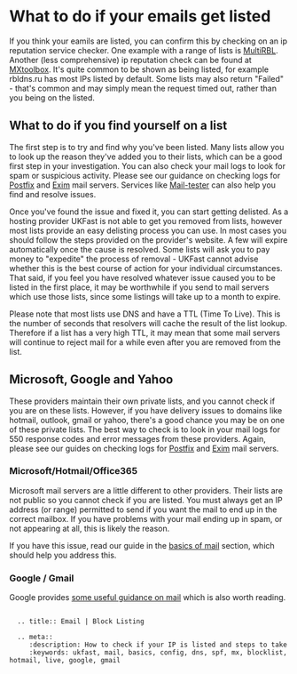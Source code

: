 # What to do if your emails get listed

If you think your eamils are listed, you can confirm this by checking on an ip reputation service checker. One example with a range of lists is [MultiRBL](http://multirbl.valli.org/). Another (less comprehensive) ip reputation check can be found at [MXtoolbox](https://mxtoolbox.com/blacklists.aspx). It's quite common to be shown as being listed, for example rbldns.ru has most IPs listed by default. Some lists may also return "Failed" - that's common and may simply mean the request timed out, rather than you being on the listed.

## What to do if you find yourself on a list

The first step is to try and find why you've been listed. Many lists allow you to look up the reason they've added you to their lists, which can be a good first step in your investigation. You can also check your mail logs to look for spam or suspicious activity. Please see our guidance on checking logs for [Postfix](/email/postfix) and [Exim](/email/exim) mail servers. Services like [Mail-tester](https://www.mail-tester.com/) can also help you find and resolve issues.

Once you've found the issue and fixed it, you can start getting delisted. As a hosting provider UKFast is not able to get you removed from lists, however most lists provide an easy delisting process you can use. In most cases you should follow the steps provided on the provider's website. A few will expire automatically once the cause is resolved. Some lists will ask you to pay money to "expedite" the process of removal - UKFast cannot advise whether this is the best course of action for your individual circumstances. That said, if you feel you have resolved whatever issue caused you to be listed in the first place, it may be worthwhile if you send to mail servers which use those lists, since some listings will take up to a month to expire.

Please note that most lists use DNS and have a TTL (Time To Live). This is the number of seconds that resolvers will cache the result of the list lookup. Therefore if a list has a very high TTL, it may mean that some mail servers will continue to reject mail for a while even after you are removed from the list.

## Microsoft, Google and Yahoo

These providers maintain their own private lists, and you cannot check if you are on these lists. However, if you have delivery issues to domains like hotmail, outlook, gmail or yahoo, there's a good chance you may be on one of these private lists. The best way to check is to look in your mail logs for 550 response codes and error messages from these providers. Again, please see our guides on checking logs for [Postfix](/email/postfix) and [Exim](/email/exim) mail servers.

### Microsoft/Hotmail/Office365

Microsoft mail servers are a little different to other providers. Their lists are not public so you cannot check if you are listed. You must always get an IP address (or range) permitted to send if you want the mail to end up in the correct mailbox. If you have problems with your mail ending up in spam, or not appearing at all, this is likely the reason.

If you have this issue, read our guide in the [basics of mail](/email/mailconfig.html#sending-to-microsoft-hotmail-office365) section, which should help you address this.

### Google / Gmail

Google provides [some useful guidance on mail](https://support.google.com/mail/answer/81126?hl=en) which is also worth reading.


```eval_rst

  .. title:: Email | Block Listing

  .. meta::
     :description: How to check if your IP is listed and steps to take
     :keywords: ukfast, mail, basics, config, dns, spf, mx, blocklist, hotmail, live, google, gmail
